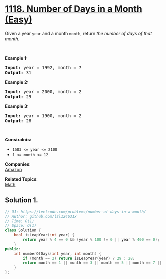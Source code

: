 # [1118. Number of Days in a Month (Easy)](https://leetcode.com/problems/number-of-days-in-a-month/)

<p>Given a year <code>year</code> and a month <code>month</code>, return <em>the number of days of that month</em>.</p>

<p>&nbsp;</p>
<p><strong>Example 1:</strong></p>
<pre><strong>Input:</strong> year = 1992, month = 7
<strong>Output:</strong> 31
</pre><p><strong>Example 2:</strong></p>
<pre><strong>Input:</strong> year = 2000, month = 2
<strong>Output:</strong> 29
</pre><p><strong>Example 3:</strong></p>
<pre><strong>Input:</strong> year = 1900, month = 2
<strong>Output:</strong> 28
</pre>
<p>&nbsp;</p>
<p><strong>Constraints:</strong></p>

<ul>
	<li><code>1583 &lt;= year &lt;= 2100</code></li>
	<li><code>1 &lt;= month &lt;= 12</code></li>
</ul>


**Companies**:  
[Amazon](https://leetcode.com/company/amazon)

**Related Topics**:  
[Math](https://leetcode.com/tag/math/)

## Solution 1.

```cpp
// OJ: https://leetcode.com/problems/number-of-days-in-a-month/
// Author: github.com/lzl124631x
// Time: O(1)
// Space: O(1)
class Solution {
    bool isLeapYear(int year) {
        return year % 4 == 0 && (year % 100 != 0 || year % 400 == 0);
    }
public:
    int numberOfDays(int year, int month) {
        if (month == 2) return isLeapYear(year) ? 29 : 28;
        return month == 1 || month == 3 || month == 5 || month == 7 || month == 8 || month == 10 || month == 12 ? 31 : 30;
    }
};
```